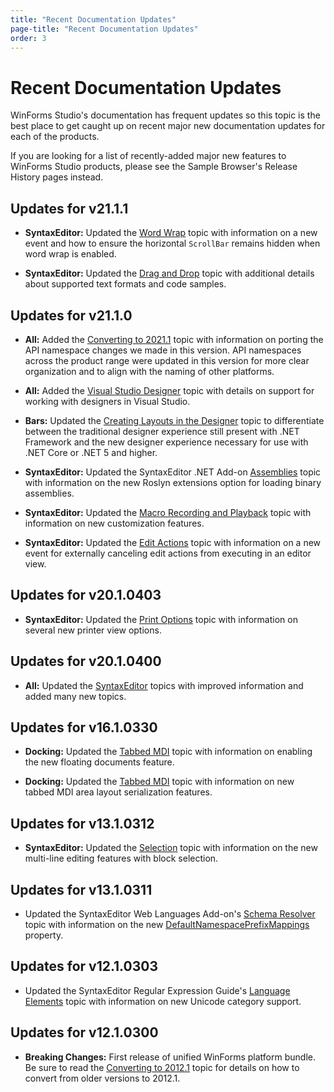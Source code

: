 ```yaml
---
title: "Recent Documentation Updates"
page-title: "Recent Documentation Updates"
order: 3
---
```

# Recent Documentation Updates

WinForms Studio's documentation has frequent updates so this topic is the best place to get caught up on recent major new documentation updates for each of the products.

If you are looking for a list of recently-added major new features to WinForms Studio products, please see the Sample Browser's Release History pages instead.

## Updates for v21.1.1

- **SyntaxEditor:** Updated the [Word Wrap](syntaxeditor/user-interface/editor-view/word-wrap.md) topic with information on a new event and how to ensure the horizontal `ScrollBar` remains hidden when word wrap is enabled.

- **SyntaxEditor:** Updated the [Drag and Drop](syntaxeditor/user-interface/input-output/drag-drop.md) topic with additional details about supported text formats and code samples.

## Updates for v21.1.0

- **All:** Added the [Converting to 2021.1](conversion/converting-to-v21-1.md) topic with information on porting the API namespace changes we made in this version.  API namespaces across the product range were updated in this version for more clear organization and to align with the naming of other platforms.

- **All:** Added the [Visual Studio Designer](visual-studio-designer.md) topic with details on support for working with designers in Visual Studio.

- **Bars:** Updated the [Creating Layouts in the Designer](bars/designer/index.md) topic to differentiate between the traditional designer experience still present with .NET Framework and the new designer experience necessary for use with .NET Core or .NET 5 and higher.

- **SyntaxEditor:** Updated the SyntaxEditor .NET Add-on [Assemblies](syntaxeditor/dotnet-languages-addon/assemblies.md) topic with information on the new Roslyn extensions option for loading binary assemblies.

- **SyntaxEditor:** Updated the [Macro Recording and Playback](syntaxeditor/user-interface/input-output/macro-recording.md) topic with information on new customization features.

- **SyntaxEditor:** Updated the [Edit Actions](syntaxeditor/user-interface/input-output/edit-actions.md) topic with information on a new event for externally canceling edit actions from executing in an editor view.

## Updates for v20.1.0403

- **SyntaxEditor:** Updated the [Print Options](syntaxeditor/user-interface/printing/print-options.md) topic with information on several new printer view options.

## Updates for v20.1.0400

- **All:** Updated the [SyntaxEditor](syntaxeditor/index.md) topics with improved information and added many new topics.

## Updates for v16.1.0330

- **Docking:** Updated the [Tabbed MDI](docking/tabbed-mdi.md) topic with information on enabling the new floating documents feature.

- **Docking:** Updated the [Tabbed MDI](docking/tabbed-mdi.md) topic with information on new tabbed MDI area layout serialization features.

## Updates for v13.1.0312

- **SyntaxEditor:** Updated the [Selection](syntaxeditor/user-interface/editor-view/selection.md) topic with information on the new multi-line editing features with block selection.

## Updates for v13.1.0311

- Updated the SyntaxEditor Web Languages Add-on's [Schema Resolver](syntaxeditor/web-languages-addon/xml/schema-resolver.md) topic with information on the new [DefaultNamespacePrefixMappings](xref:ActiproSoftware.Text.Languages.Xml.Implementation.XmlSchemaResolver.DefaultNamespacePrefixMappings) property.

## Updates for v12.1.0303

- Updated the SyntaxEditor Regular Expression Guide's [Language Elements](syntaxeditor/regular-expressions/language-elements.md) topic with information on new Unicode category support.

## Updates for v12.1.0300

- **Breaking Changes:** First release of unified WinForms platform bundle.  Be sure to read the [Converting to 2012.1](conversion/converting-to-v12-1.md) topic for details on how to convert from older versions to 2012.1.
